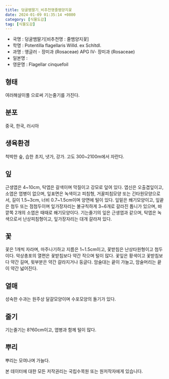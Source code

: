 ```yaml
---
title: 덩굴뱀딸기_비추천명줄뱀양지꽃
date: 2024-01-09 01:35:14 +0800
category: [식물도감]
tag: [식물도감]
---
```




- 국명 : 덩굴뱀딸기[비추천명 : 줄뱀양지꽃]
- 학명 : Potentilla flagellaris Willd. ex Schltdl.
- 과명 : 앵글러 - 장미과 (Rosaceae) APG Ⅳ- 장미과 (Rosaceae)
- 일본명 : 
- 영문명 : Flagellar cinquefoil


## 형태
여러해살이풀 으로써 기는줄기를 가진다.
## 분포
중국, 한국, 러시아
## 생육환경
척박한 숲, 습한 초지, 냇가, 강가. 고도 300~2100m에서 자란다.
## 잎
근생엽은 4~10cm, 탁엽은 갈색이며 막질이고 강모로 덮여 있다. 엽신은 오출겹잎이고, 소엽은 엽병이 없으며, 잎표면은 녹색이고 피침형, 거꿀피침모양 또는 긴타원모양으로서, 길이 1.5~3cm, 너비 0.7~1.5cm이며 양면에 털이 있다. 잎밑은 쐐기모양이고, 잎끝은 첨두 또는 점첨두이며 잎가장자리는 불규칙하게 3~6개로 갈라진 톱니가 있으며, 바깥쪽 2개의 소엽은 때때로 쐐기모양이다. 기는줄기의 잎은 근생엽과 같으며, 탁엽은 녹색으로서 난상피침형이고, 잎가장자리는 대개 갈라져 있다.
## 꽃
꽃은 1개씩 자라며, 마주나기하고 지름은 1~1.5cm이고, 꽃받침은 난상타원형이고 첨두이다. 악상총포의 열편은 꽃받침보다 약간 작으며 털이 많다. 꽃잎은 황색이고 꽃받침보다 약간 길며, 윗부분은 약간 갈라지거나 둥글다. 암술대는 끝이 가늘고, 암술머리는 끝이 약간 넓어진다.
## 열매
성숙한 수과는 원주상 달걀모양이며 수포모양의 돌기가 있다.
## 줄기
기는줄기는 8?60cm이고, 엽병과 함께 털이 많다.
## 뿌리
뿌리는 모여나며 가늘다.






본 데이터에 대한 모든 저작권리는 국립수목원 또는 원저작자에게 있습니다.
